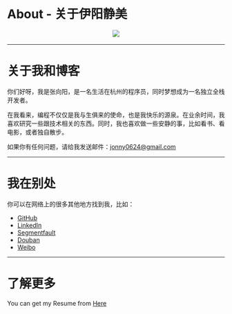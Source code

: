 # About - 关于伊阳静美


<center><img class="lazyautosizes ls-is-cached lazyloaded" src="/images/avatar.png" data-src="/images/avatar.png" data-srcset="/images/avatar.png, /images/avatar.png 1.5x, /images/avatar.png 2x" data-sizes="auto" sizes="96px" srcset="/images/avatar.png, /images/avatar.png 1.5x, /images/avatar.png 2x"></center>

---

# 关于我和博客

你们好呀，我是张向阳，是一名生活在杭州的程序员，同时梦想成为一名独立全栈开发者。

在我看来，编程不仅仅是我与生俱来的使命，也是我快乐的源泉。在业余时间，我喜欢研究一些跟技术相关的东西。同时，我也喜欢做一些安静的事，比如看书、看电影，或者独自散步。

如果你有任何问题，请给我发送邮件：[jonny0624@gmail.com](mailto:jonny0624@gmail.com)

---

# 我在别处

你可以在网络上的很多其他地方找到我，比如：

- [GitHub](https://github.com/jonny6015)
- [LinkedIn](https://www.linkedin.com/in/jonnychang/)
- [Segmentfault](https://segmentfault.com/u/jonnychang)
- [Douban](https://www.douban.com/people/jonny6015/)
- [Weibo](https://weibo.com/u/jonnychang)

---

# 了解更多

You can get my Resume from [Here](https://jonnyhub.com/resume/resume.html)

